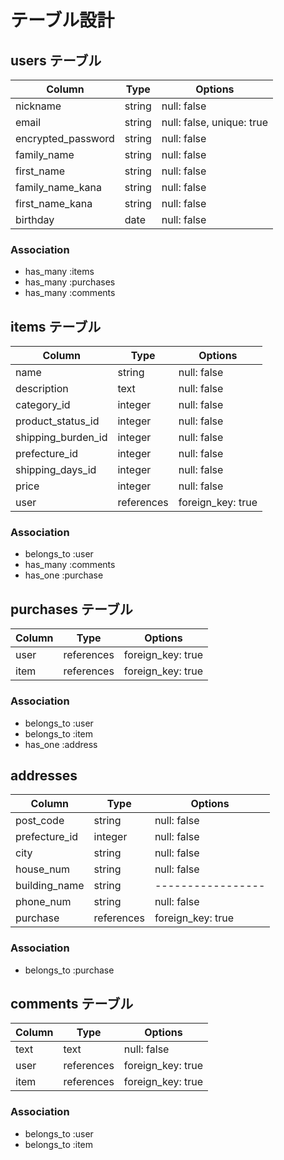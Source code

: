 # テーブル設計

## users テーブル

| Column             | Type    | Options                   |
| ------------------ | ------- | ------------------------- |
| nickname           | string  | null: false               |
| email              | string  | null: false, unique: true |
| encrypted_password | string  | null: false               |
| family_name        | string  | null: false               |
| first_name         | string  | null: false               |
| family_name_kana   | string  | null: false               |
| first_name_kana    | string  | null: false               |
| birthday           | date    | null: false               |

### Association

- has_many :items
- has_many :purchases
- has_many :comments

## items テーブル

| Column             | Type       | Options           |
| ------------------ | ---------- | ----------------- |
| name               | string     | null: false       |
| description        | text       | null: false       |
| category_id        | integer    | null: false       |
| product_status_id  | integer    | null: false       |
| shipping_burden_id | integer    | null: false       |
| prefecture_id      | integer    | null: false       |
| shipping_days_id   | integer    | null: false       |
| price              | integer    | null: false       |
| user               | references | foreign_key: true |

### Association

- belongs_to :user
- has_many   :comments
- has_one    :purchase

## purchases テーブル

| Column  | Type       | Options           |
| ------- | ---------- | ----------------- |
| user    | references | foreign_key: true |
| item    | references | foreign_key: true |

### Association

- belongs_to :user
- belongs_to :item
- has_one    :address

## addresses

 Column         | Type       | Options           |
| ------------- | ---------- | ----------------- |
| post_code     | string     | null: false       |
| prefecture_id | integer    | null: false       |
| city          | string     | null: false       |
| house_num     | string     | null: false       |
| building_name | string     | ----------------- |
| phone_num     | string     | null: false       |
| purchase      | references | foreign_key: true |

### Association

- belongs_to :purchase

## comments テーブル

| Column    | Type       | Options           |
| --------- | ---------- | ----------------- |
| text      | text       | null: false       |
| user      | references | foreign_key: true |
| item      | references | foreign_key: true |

### Association

- belongs_to :user
- belongs_to :item